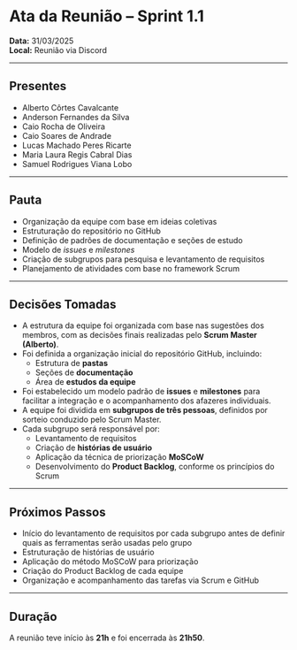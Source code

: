 # Ata da Reunião – Sprint 1.1
**Data:** 31/03/2025  
**Local:** Reunião via Discord  

---

## Presentes
- Alberto Côrtes Cavalcante  
- Anderson Fernandes da Silva  
- Caio Rocha de Oliveira  
- Caio Soares de Andrade  
- Lucas Machado Peres Ricarte  
- Maria Laura Regis Cabral Dias  
- Samuel Rodrigues Viana Lobo  

---

## Pauta
- Organização da equipe com base em ideias coletivas  
- Estruturação do repositório no GitHub  
- Definição de padrões de documentação e seções de estudo  
- Modelo de _issues_ e _milestones_  
- Criação de subgrupos para pesquisa e levantamento de requisitos  
- Planejamento de atividades com base no framework Scrum  

---

## Decisões Tomadas
- A estrutura da equipe foi organizada com base nas sugestões dos membros, com as decisões finais realizadas pelo **Scrum Master (Alberto)**.  
- Foi definida a organização inicial do repositório GitHub, incluindo:  
  - Estrutura de **pastas**  
  - Seções de **documentação**  
  - Área de **estudos da equipe**  
- Foi estabelecido um modelo padrão de **issues** e **milestones** para facilitar a integração e o acompanhamento dos afazeres individuais.  
- A equipe foi dividida em **subgrupos de três pessoas**, definidos por sorteio conduzido pelo Scrum Master.  
- Cada subgrupo será responsável por:  
  - Levantamento de requisitos  
  - Criação de **histórias de usuário**  
  - Aplicação da técnica de priorização **MoSCoW**  
  - Desenvolvimento do **Product Backlog**, conforme os princípios do Scrum  

---

## Próximos Passos
- Início do levantamento de requisitos por cada subgrupo antes de definir quais as ferramentas serão usadas pelo grupo
- Estruturação de histórias de usuário  
- Aplicação do método MoSCoW para priorização  
- Criação do Product Backlog de cada equipe  
- Organização e acompanhamento das tarefas via Scrum e GitHub  

---

## Duração
A reunião teve início às **21h** e foi encerrada às **21h50**.
